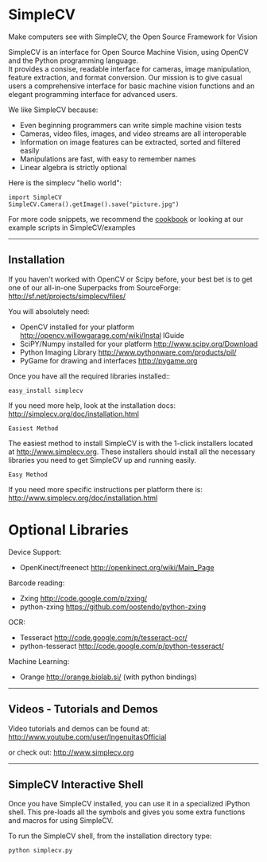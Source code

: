 SimpleCV
=============

Make computers see with SimpleCV, the Open Source Framework for Vision

SimpleCV is an interface for Open Source Machine Vision, using OpenCV and the Python programming language.    
It provides a consise, readable interface for cameras, image manipulation, feature extraction, and format conversion.  Our mission is to give casual users a comprehensive interface for basic machine vision functions and an elegant programming interface for advanced users.

We like SimpleCV because:

* Even beginning programmers can write simple machine vision tests
* Cameras, video files, images, and video streams are all interoperable
* Information on image features can be extracted, sorted and filtered easily
* Manipulations are fast, with easy to remember names
* Linear algebra is strictly optional

Here is the simplecv "hello world":

    import SimpleCV
    SimpleCV.Camera().getImage().save("picture.jpg")

For more code snippets, we recommend the [cookbook](http://simplecv.org/doc/cookbook.html) or looking at our example scripts in SimpleCV/examples


---------------------------
Installation
---------------------------

If you haven't worked with OpenCV or Scipy before, your best bet is to get
one of our all-in-one Superpacks from SourceForge: http://sf.net/projects/simplecv/files/

You will absolutely need:

* OpenCV installed for your platform http://opencv.willowgarage.com/wiki/Instal
lGuide
* SciPY/Numpy installed for your platform http://www.scipy.org/Download
* Python Imaging Library http://www.pythonware.com/products/pil/
* PyGame for drawing and interfaces http://pygame.org

Once you have all the required libraries installed::

    easy_install simplecv

If you need more help, look at the installation docs: http://simplecv.org/doc/installation.html


`Easiest Method`

The easiest method to install SimpleCV is with the 1-click installers
located at <http://www.simplecv.org>.  These installers should
install all the necessary libraries you need to get SimpleCV up and
running easily.


`Easy Method`

If you need more specific instructions per platform there is:
<http://www.simplecv.org/doc/installation.html>

Optional Libraries
==================
Device Support:

* OpenKinect/freenect <http://openkinect.org/wiki/Main_Page>

Barcode reading:

* Zxing http://code.google.com/p/zxing/
* python-zxing https://github.com/oostendo/python-zxing

OCR:

* Tesseract http://code.google.com/p/tesseract-ocr/
* python-tesseract http://code.google.com/p/python-tesseract/

Machine Learning:

* Orange http://orange.biolab.si/ (with python bindings)

---------------------------    
Videos - Tutorials and Demos
---------------------------
Video tutorials and demos can be found at:
http://www.youtube.com/user/IngenuitasOfficial

or check out:
http://www.simplecv.org


---------------------------
SimpleCV Interactive Shell
---------------------------

Once you have SimpleCV installed, you can use it in a specialized iPython
shell.  This pre-loads all the symbols and gives you some extra functions
and macros for using SimpleCV.

To run the SimpleCV shell, from the installation directory type:

    python simplecv.py 
    

